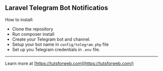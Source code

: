 ## Laravel Telegram Bot Notificatios
 How to install:
 

 - Clone the repository
 - Run composer install
 - Create your Telegram bot and channel.
 - Setup your bot name in `config/telegram.php` file
 - Set up you Telegram credentials in `.env` file.
----------
Learn more at [https://tutsforweb.com](https://tutsforweb.com/)